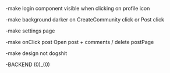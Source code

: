 -make login component visible when clicking on profile icon

-make background darker on CreateCommunity click or Post click

-make settings page

-make onClick post Open post + comments / delete postPage

-make design not dogshit

-BACKEND (0)\_(0)
